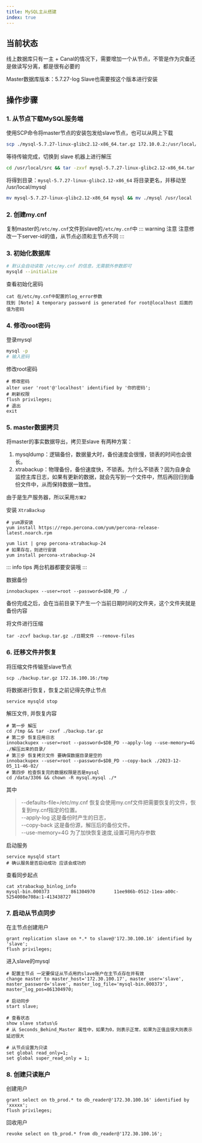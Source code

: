 ```yaml
---
title: MySQL主从搭建
index: true
---
```


## 当前状态
线上数据库只有一主 + Canal的情况下，需要增加一个从节点，不管是作为灾备还是做读写分离，都是很有必要的

Master数据库版本：5.7.27-log
Slave也需要按这个版本进行安装

## 操作步骤
### 1. 从节点下载MySQL服务端
使用SCP命令将master节点的安装包发给slave节点，也可以从网上下载
```bash
scp ./mysql-5.7.27-linux-glibc2.12-x86_64.tar.gz 172.10.0.2:/usr/local/src 
```
等待传输完成，切换到 slave 机器上进行解压
```bash
cd /usr/local/src && tar -zxvf mysql-5.7.27-linux-glibc2.12-x86_64.tar.gz
```
将得到目录：`mysql-5.7.27-linux-glibc2.12-x86_64`
将目录更名，并移动至 /usr/local/mysql
```bash
mv mysql-5.7.27-linux-glibc2.12-x86_64 mysql && mv ./mysql /usr/local
```

### 2. 创建my.cnf
复制master的`/etc/my.cnf`文件到slave的`/etc/my.cnf`中
::: warning 注意
注意修改一下server-id的值，从节点必须和主节点不同
:::

### 3. 初始化数据库
```bash
# 默认会自动读取 /etc/my.cnf 的信息，无需额外参数即可
mysqld --initialize
```
查看初始化密码
```
cat 在/etc/my.cnf中配置的log_error参数
找到 [Note] A temporary password is generated for root@localhost 后面的值为密码
```

### 4. 修改root密码
登录mysql
```bash
mysql -p
# 输入密码
```
修改root密码
```mysql
# 修改密码
alter user 'root'@'localhost' identified by '你的密码'; 
# 刷新权限
flush privileges;
# 退出
exit
```

### 5. master数据拷贝
将master的事实数据导出，拷贝至slave
有两种方案：

1. mysqldump：逻辑备份，数据量大时，备份速度会很慢，锁表的时间也会很长。
2. xtrabackup：物理备份，备份速度快，不锁表。为什么不锁表？因为自身会监控主库日志，如果有更新的数据，就会先写到一个文件中，然后再回归到备份文件中，从而保持数据一致性。

由于是生产服务器，所以采用`方案2`

安装 `XtraBackup`
```shell
# yum源安装
yum install https://repo.percona.com/yum/percona-release-latest.noarch.rpm

yum list | grep percona-xtrabackup-24
# 如果存在，则进行安装
yum install percona-xtrabackup-24
```

::: info tips
两台机器都要安装哦
:::

数据备份
```shell
innobackupex --user=root --password=$DB_PD ./
```
备份完成之后，会在当前目录下产生一个当前日期时间的文件夹，这个文件夹就是备份内容

将文件进行压缩
```shell
tar -zcvf backup.tar.gz ./日期文件 --remove-files
```

### 6. 迁移文件并恢复
将压缩文件传输至slave节点
```shell
scp ./backup.tar.gz 172.16.100.16:/tmp
```
将数据进行恢复，恢复之前记得先停止节点
```shell
service mysqld stop
```

解压文件, 并恢复内容
```shell
# 第一步 解压
cd /tmp && tar -zxvf ./backup.tar.gz
# 第二步 恢复应用日志
innobackupex --user=root --password=$DB_PD --apply-log --use-memory=4G ./解压出来的目录/
# 第三步 恢复拷贝文件 要确保数据目录是空的
innobackupex --user=root --password=$DB_PD --copy-back ./2023-12-05_11-46-02/
# 第四步 检查恢复完的数据权限是否是mysql
cd /data/3306 && chown -R mysql.mysql ./*
```
其中
> --defaults-file=/etc/my.cnf     恢复会使用my.cnf文件把需要恢复的文件，恢复到my.cnf指定的位置。  
--apply-log             这是备份时产生的日志，  
--copy-back             这是备份源，解压后的备份文件。  
--use-memory=4G                    为了加快恢复速度,设置可用内存参数  


启动服务
```shell
service mysqld start
# 确认服务是否启动成功 应该会成功的
```

查看同步起点
```shell
cat xtrabackup_binlog_info
mysql-bin.000373        861304970       11ee986b-0512-11ea-a00c-5254008e708a:1-413438727
```

### 7. 启动从节点同步
在主节点创建用户
```mysql
grant replication slave on *.* to slave@'172.30.100.16' identified by 'slave';
flush privileges;
```

进入slave的mysql
```mysql
# 配置主节点 一定要保证从节点用的slave账户在主节点存在并有效
change master to master_host='172.30.100.17', master_user='slave', master_password='slave', master_log_file='mysql-bin.000373', master_log_pos=861304970;

# 启动同步
start slave;

# 查看状态
show slave status\G
# 从 Seconds_Behind_Master 属性中，如果为0，则表示正常，如果为正值且很大则表示延迟很大

# 从节点设置为只读
set global read_only=1;
set global super_read_only = 1;
```

### 8. 创建只读账户
创建用户
```msyql
grant select on tb_prod.* to db_reader@'172.30.100.16' identified by 'xxxxx';
flush privileges;
```

回收用户
```mysql
revoke select on tb_prod.* from db_reader@'172.30.100.16';
```